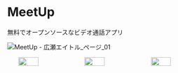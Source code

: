 # MeetUp
無料でオープンソースなビデオ通話アプリ

![MeetUp - 広瀬エイトル_ページ_01](https://github.com/IwataGumi/MeetUp/assets/70084358/71a40352-3c64-425b-825a-8d1a1a9bdcbf)

<div style="display: flex; justify-content: center;">
  <img
    src="https://github.com/IwataGumi/MeetUp/assets/70084358/9f95ccfa-aaa7-46bc-b798-105c3017d37f"
    width="30%">
  <img
    src="https://github.com/IwataGumi/MeetUp/assets/70084358/7d52afe6-661e-4061-8717-a7efd8649409"
    width="30%">
  <img
    src="https://github.com/IwataGumi/MeetUp/assets/70084358/180b854a-06d1-486c-b70a-cd320aeb1b81"
    width="30%">
</div>

